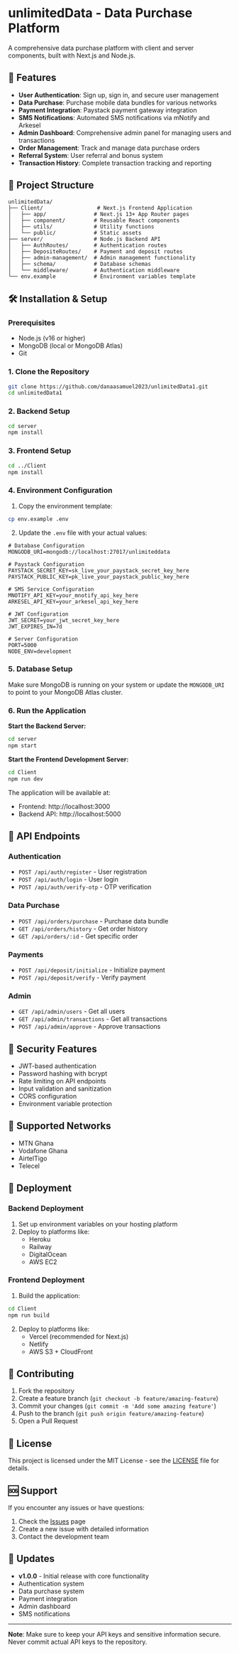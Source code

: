 # unlimitedData - Data Purchase Platform

A comprehensive data purchase platform with client and server components, built with Next.js and Node.js.

## 🚀 Features

- **User Authentication**: Sign up, sign in, and secure user management
- **Data Purchase**: Purchase mobile data bundles for various networks
- **Payment Integration**: Paystack payment gateway integration
- **SMS Notifications**: Automated SMS notifications via mNotify and Arkesel
- **Admin Dashboard**: Comprehensive admin panel for managing users and transactions
- **Order Management**: Track and manage data purchase orders
- **Referral System**: User referral and bonus system
- **Transaction History**: Complete transaction tracking and reporting

## 📁 Project Structure

```
unlimitedData/
├── Client/                 # Next.js Frontend Application
│   ├── app/               # Next.js 13+ App Router pages
│   ├── component/         # Reusable React components
│   ├── utils/             # Utility functions
│   └── public/            # Static assets
├── server/                # Node.js Backend API
│   ├── AuthRoutes/        # Authentication routes
│   ├── DepositeRoutes/    # Payment and deposit routes
│   ├── admin-management/  # Admin management functionality
│   ├── schema/            # Database schemas
│   └── middleware/        # Authentication middleware
└── env.example            # Environment variables template
```

## 🛠️ Installation & Setup

### Prerequisites

- Node.js (v16 or higher)
- MongoDB (local or MongoDB Atlas)
- Git

### 1. Clone the Repository

```bash
git clone https://github.com/danaasamuel2023/unlimitedData1.git
cd unlimitedData1
```

### 2. Backend Setup

```bash
cd server
npm install
```

### 3. Frontend Setup

```bash
cd ../Client
npm install
```

### 4. Environment Configuration

1. Copy the environment template:
```bash
cp env.example .env
```

2. Update the `.env` file with your actual values:

```env
# Database Configuration
MONGODB_URI=mongodb://localhost:27017/unlimiteddata

# Paystack Configuration
PAYSTACK_SECRET_KEY=sk_live_your_paystack_secret_key_here
PAYSTACK_PUBLIC_KEY=pk_live_your_paystack_public_key_here

# SMS Service Configuration
MNOTIFY_API_KEY=your_mnotify_api_key_here
ARKESEL_API_KEY=your_arkesel_api_key_here

# JWT Configuration
JWT_SECRET=your_jwt_secret_key_here
JWT_EXPIRES_IN=7d

# Server Configuration
PORT=5000
NODE_ENV=development
```

### 5. Database Setup

Make sure MongoDB is running on your system or update the `MONGODB_URI` to point to your MongoDB Atlas cluster.

### 6. Run the Application

**Start the Backend Server:**
```bash
cd server
npm start
```

**Start the Frontend Development Server:**
```bash
cd Client
npm run dev
```

The application will be available at:
- Frontend: http://localhost:3000
- Backend API: http://localhost:5000

## 🔧 API Endpoints

### Authentication
- `POST /api/auth/register` - User registration
- `POST /api/auth/login` - User login
- `POST /api/auth/verify-otp` - OTP verification

### Data Purchase
- `POST /api/orders/purchase` - Purchase data bundle
- `GET /api/orders/history` - Get order history
- `GET /api/orders/:id` - Get specific order

### Payments
- `POST /api/deposit/initialize` - Initialize payment
- `POST /api/deposit/verify` - Verify payment

### Admin
- `GET /api/admin/users` - Get all users
- `GET /api/admin/transactions` - Get all transactions
- `POST /api/admin/approve` - Approve transactions

## 🔐 Security Features

- JWT-based authentication
- Password hashing with bcrypt
- Rate limiting on API endpoints
- Input validation and sanitization
- CORS configuration
- Environment variable protection

## 📱 Supported Networks

- MTN Ghana
- Vodafone Ghana
- AirtelTigo
- Telecel

## 🚀 Deployment

### Backend Deployment

1. Set up environment variables on your hosting platform
2. Deploy to platforms like:
   - Heroku
   - Railway
   - DigitalOcean
   - AWS EC2

### Frontend Deployment

1. Build the application:
```bash
cd Client
npm run build
```

2. Deploy to platforms like:
   - Vercel (recommended for Next.js)
   - Netlify
   - AWS S3 + CloudFront

## 🤝 Contributing

1. Fork the repository
2. Create a feature branch (`git checkout -b feature/amazing-feature`)
3. Commit your changes (`git commit -m 'Add some amazing feature'`)
4. Push to the branch (`git push origin feature/amazing-feature`)
5. Open a Pull Request

## 📄 License

This project is licensed under the MIT License - see the [LICENSE](LICENSE) file for details.

## 🆘 Support

If you encounter any issues or have questions:

1. Check the [Issues](https://github.com/danaasamuel2023/unlimitedData1/issues) page
2. Create a new issue with detailed information
3. Contact the development team

## 🔄 Updates

- **v1.0.0** - Initial release with core functionality
- Authentication system
- Data purchase system
- Payment integration
- Admin dashboard
- SMS notifications

---

**Note**: Make sure to keep your API keys and sensitive information secure. Never commit actual API keys to the repository.
